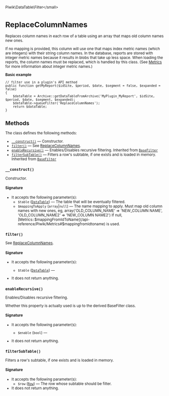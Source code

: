 <small>Piwik\DataTable\Filter\</small>

ReplaceColumnNames
==================

Replaces column names in each row of a table using an array that maps old column names new ones.

If no mapping is provided, this column will use one that maps index metric names
(which are integers) with their string column names. In the database, reports are
stored with integer metric names because it results in blobs that take up less space.
When loading the reports, the column names must be replaced, which is handled by this
class. (See [Metrics](/api-reference/Piwik/Metrics) for more information about integer metric names.)

**Basic example**

    // filter use in a plugin's API method
    public function getMyReport($idSite, $period, $date, $segment = false, $expanded = false)
    {
        $dataTable = Archive::getDataTableFromArchive('MyPlugin_MyReport', $idSite, $period, $date, $segment, $expanded);
        $dataTable->queueFilter('ReplaceColumnNames');
        return $dataTable;
    }

Methods
-------

The class defines the following methods:

- [`__construct()`](#__construct) &mdash; Constructor.
- [`filter()`](#filter) &mdash; See [ReplaceColumnNames](/api-reference/Piwik/DataTable/Filter/ReplaceColumnNames).
- [`enableRecursive()`](#enablerecursive) &mdash; Enables/Disables recursive filtering. Inherited from [`BaseFilter`](../../../Piwik/DataTable/BaseFilter.md)
- [`filterSubTable()`](#filtersubtable) &mdash; Filters a row's subtable, if one exists and is loaded in memory. Inherited from [`BaseFilter`](../../../Piwik/DataTable/BaseFilter.md)

<a name="__construct" id="__construct"></a>
<a name="__construct" id="__construct"></a>
### `__construct()`

Constructor.

#### Signature

-  It accepts the following parameter(s):
    - `$table` ([`DataTable`](../../../Piwik/DataTable.md)) &mdash;
       The table that will be eventually filtered.
    - `$mappingToApply` (`array`|`null`) &mdash;
       The name mapping to apply. Must map old column names with new ones, eg, array('OLD_COLUMN_NAME' => 'NEW_COLUMN NAME', 'OLD_COLUMN_NAME2' => 'NEW_COLUMN NAME2') If null, [Metrics::$mappingFromIdToName](/api-reference/Piwik/Metrics#$mappingfromidtoname) is used.

<a name="filter" id="filter"></a>
<a name="filter" id="filter"></a>
### `filter()`

See [ReplaceColumnNames](/api-reference/Piwik/DataTable/Filter/ReplaceColumnNames).

#### Signature

-  It accepts the following parameter(s):
    - `$table` ([`DataTable`](../../../Piwik/DataTable.md)) &mdash;
      
- It does not return anything.

<a name="enablerecursive" id="enablerecursive"></a>
<a name="enableRecursive" id="enableRecursive"></a>
### `enableRecursive()`

Enables/Disables recursive filtering.

Whether this property is actually used
is up to the derived BaseFilter class.

#### Signature

-  It accepts the following parameter(s):
    - `$enable` (`bool`) &mdash;
      
- It does not return anything.

<a name="filtersubtable" id="filtersubtable"></a>
<a name="filterSubTable" id="filterSubTable"></a>
### `filterSubTable()`

Filters a row's subtable, if one exists and is loaded in memory.

#### Signature

-  It accepts the following parameter(s):
    - `$row` ([`Row`](../../../Piwik/DataTable/Row.md)) &mdash;
       The row whose subtable should be filter.
- It does not return anything.

